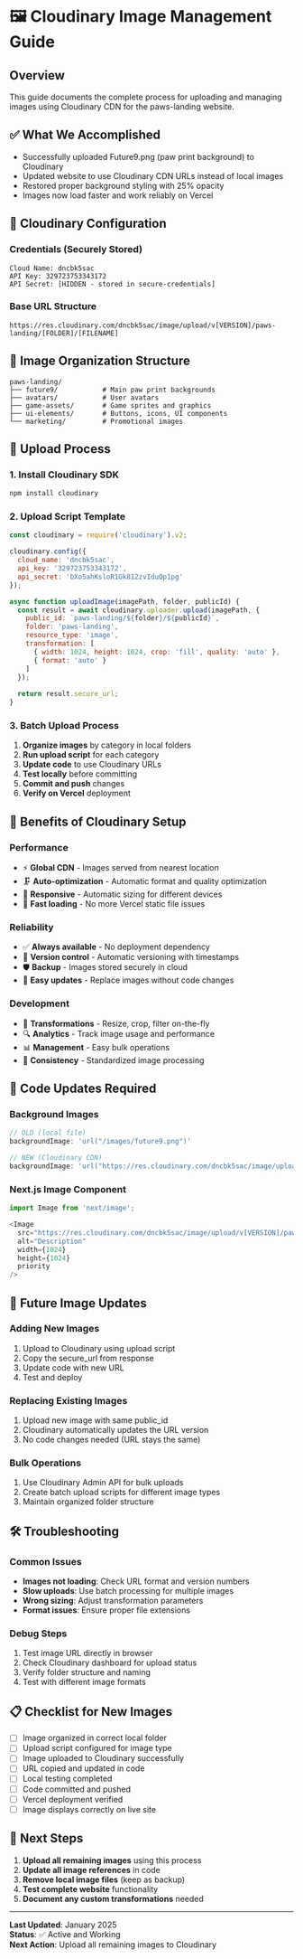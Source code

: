 # 🖼️ Cloudinary Image Management Guide

## Overview
This guide documents the complete process for uploading and managing images using Cloudinary CDN for the paws-landing website.

## ✅ What We Accomplished
- Successfully uploaded Future9.png (paw print background) to Cloudinary
- Updated website to use Cloudinary CDN URLs instead of local images
- Restored proper background styling with 25% opacity
- Images now load faster and work reliably on Vercel

## 🔧 Cloudinary Configuration

### Credentials (Securely Stored)
```
Cloud Name: dncbk5sac
API Key: 329723753343172
API Secret: [HIDDEN - stored in secure-credentials]
```

### Base URL Structure
```
https://res.cloudinary.com/dncbk5sac/image/upload/v[VERSION]/paws-landing/[FOLDER]/[FILENAME]
```

## 📁 Image Organization Structure
```
paws-landing/
├── future9/           # Main paw print backgrounds
├── avatars/           # User avatars
├── game-assets/       # Game sprites and graphics
├── ui-elements/       # Buttons, icons, UI components
└── marketing/         # Promotional images
```

## 🚀 Upload Process

### 1. Install Cloudinary SDK
```bash
npm install cloudinary
```

### 2. Upload Script Template
```javascript
const cloudinary = require('cloudinary').v2;

cloudinary.config({
  cloud_name: 'dncbk5sac',
  api_key: '329723753343172',
  api_secret: 'bXo5ahKsloR1Gk812zvIduQp1pg'
});

async function uploadImage(imagePath, folder, publicId) {
  const result = await cloudinary.uploader.upload(imagePath, {
    public_id: `paws-landing/${folder}/${publicId}`,
    folder: 'paws-landing',
    resource_type: 'image',
    transformation: [
      { width: 1024, height: 1024, crop: 'fill', quality: 'auto' },
      { format: 'auto' }
    ]
  });
  
  return result.secure_url;
}
```

### 3. Batch Upload Process
1. **Organize images** by category in local folders
2. **Run upload script** for each category
3. **Update code** to use Cloudinary URLs
4. **Test locally** before committing
5. **Commit and push** changes
6. **Verify on Vercel** deployment

## 🎯 Benefits of Cloudinary Setup

### Performance
- ⚡ **Global CDN** - Images served from nearest location
- 🗜️ **Auto-optimization** - Automatic format and quality optimization
- 📱 **Responsive** - Automatic sizing for different devices
- 🚀 **Fast loading** - No more Vercel static file issues

### Reliability
- ✅ **Always available** - No deployment dependency
- 🔄 **Version control** - Automatic versioning with timestamps
- 🛡️ **Backup** - Images stored securely in cloud
- 🔧 **Easy updates** - Replace images without code changes

### Development
- 🎨 **Transformations** - Resize, crop, filter on-the-fly
- 🔍 **Analytics** - Track image usage and performance
- 📊 **Management** - Easy bulk operations
- 🎯 **Consistency** - Standardized image processing

## 📝 Code Updates Required

### Background Images
```javascript
// OLD (local file)
backgroundImage: 'url("/images/future9.png")'

// NEW (Cloudinary CDN)
backgroundImage: 'url("https://res.cloudinary.com/dncbk5sac/image/upload/v[VERSION]/paws-landing/future9/future9.png")'
```

### Next.js Image Component
```javascript
import Image from 'next/image';

<Image
  src="https://res.cloudinary.com/dncbk5sac/image/upload/v[VERSION]/paws-landing/[FOLDER]/[FILENAME]"
  alt="Description"
  width={1024}
  height={1024}
  priority
/>
```

## 🔄 Future Image Updates

### Adding New Images
1. Upload to Cloudinary using upload script
2. Copy the secure_url from response
3. Update code with new URL
4. Test and deploy

### Replacing Existing Images
1. Upload new image with same public_id
2. Cloudinary automatically updates the URL version
3. No code changes needed (URL stays the same)

### Bulk Operations
1. Use Cloudinary Admin API for bulk uploads
2. Create batch upload scripts for different image types
3. Maintain organized folder structure

## 🛠️ Troubleshooting

### Common Issues
- **Images not loading**: Check URL format and version numbers
- **Slow uploads**: Use batch processing for multiple images
- **Wrong sizing**: Adjust transformation parameters
- **Format issues**: Ensure proper file extensions

### Debug Steps
1. Test image URL directly in browser
2. Check Cloudinary dashboard for upload status
3. Verify folder structure and naming
4. Test with different image formats

## 📋 Checklist for New Images

- [ ] Image organized in correct local folder
- [ ] Upload script configured for image type
- [ ] Image uploaded to Cloudinary successfully
- [ ] URL copied and updated in code
- [ ] Local testing completed
- [ ] Code committed and pushed
- [ ] Vercel deployment verified
- [ ] Image displays correctly on live site

## 🎯 Next Steps

1. **Upload all remaining images** using this process
2. **Update all image references** in code
3. **Remove local image files** (keep as backup)
4. **Test complete website** functionality
5. **Document any custom transformations** needed

---

**Last Updated**: January 2025  
**Status**: ✅ Active and Working  
**Next Action**: Upload all remaining images to Cloudinary
